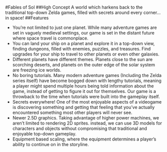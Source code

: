 #Fables of Sol
##High Concept
A world which harkens back to the traditional top-down Zelda games, filled with secrets around every corner… in space!
##Features
* You’re not limited to just one planet. While many adventure games are set in vaguely medieval settings, our game is set in the distant future where space travel is commonplace.
* You can land your ship on a planet and explore it in a top-down view, finding dungeons, filled with enemies, puzzles, and treasures. Find upgrades for your ship to travel to other planets or even other galaxies.
* Different planets have different themes. Planets close to the sun are scorching deserts, and planets on the outer edge of the solar system are freezing ice worlds.
* No boring tutorials. Many modern adventure games (Including the Zelda series itself) have become bogged down with lengthy tutorials, meaning a player might spend multiple hours being told information about the game, instead of getting to figure it out for themselves. Our game is a throwback to the time when tutorials were built into the gameplay itself.
* Secrets everywhere! One of the most enjoyable aspects of a videogame is discovering something and getting that feeling that you’ve actually encountered something most other players will never see.
* Newer 2.5D graphics. Taking advantage of higher power machines, we aren’t limited to rendering 2D sprites. instead, we can use 3D models for characters and objects without compromising that traditional and enjoyable top-down gameplay.
* Equipment based scaling, where the equipment determines a player’s ability to continue on in the storyline.
